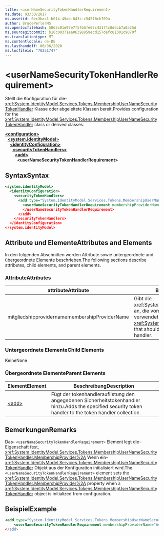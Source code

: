 ```yaml
---
title: <userNameSecurityTokenHandlerRequirement>
ms.date: 03/30/2017
ms.assetid: 6ec3bac1-b014-49ae-843c-c54518cb709a
author: BrucePerlerMS
ms.openlocfilehash: 5863c01e97e7f5fb6fe07c43174c0d6cb7a0a25d
ms.sourcegitcommit: b16c00371ea06398859ecd157defc81301c9070f
ms.translationtype: MT
ms.contentlocale: de-DE
ms.lasthandoff: 06/06/2020
ms.locfileid: "70251747"
---
```

# \<userNameSecurityTokenHandlerRequirement>
<span data-ttu-id="b399a-101">Stellt die Konfiguration für die- <xref:System.IdentityModel.Services.Tokens.MembershipUserNameSecurityTokenHandler> Klasse oder abgeleitete Klassen bereit.</span><span class="sxs-lookup"><span data-stu-id="b399a-101">Provides configuration for the <xref:System.IdentityModel.Services.Tokens.MembershipUserNameSecurityTokenHandler> class or derived classes.</span></span>  
  
[**\<configuration>**](../configuration-element.md)\
&nbsp;&nbsp;[**\<system.identityModel>**](system-identitymodel.md)\
&nbsp;&nbsp;&nbsp;&nbsp;[**\<identityConfiguration>**](identityconfiguration.md)\
&nbsp;&nbsp;&nbsp;&nbsp;&nbsp;&nbsp;[**\<securityTokenHandlers>**](securitytokenhandlers.md)\
&nbsp;&nbsp;&nbsp;&nbsp;&nbsp;&nbsp;&nbsp;&nbsp;[**\<add>**](add.md)\
&nbsp;&nbsp;&nbsp;&nbsp;&nbsp;&nbsp;&nbsp;&nbsp;&nbsp;&nbsp;**\<userNameSecurityTokenHandlerRequirement>**  
  
## <a name="syntax"></a><span data-ttu-id="b399a-102">Syntax</span><span class="sxs-lookup"><span data-stu-id="b399a-102">Syntax</span></span>  
  
```xml  
<system.identityModel>  
  <identityConfiguration>  
    <securityTokenHandlers>  
      <add type="System.IdentityModel.Services.Tokens.MembershipUserNameSecurityTokenHandler, System.IdentityModel.Services">  
        <userNameSecurityTokenHandlerRequirement membershipProviderName=xs:string >  
        </userNameSecurityTokenHandlerRequirement>  
      </add>  
    </securityTokenHandlers>  
  </identityConfiguration>  
</system.identityModel>  
```  
  
## <a name="attributes-and-elements"></a><span data-ttu-id="b399a-103">Attribute und Elemente</span><span class="sxs-lookup"><span data-stu-id="b399a-103">Attributes and Elements</span></span>  
 <span data-ttu-id="b399a-104">In den folgenden Abschnitten werden Attribute sowie untergeordnete und übergeordnete Elemente beschrieben.</span><span class="sxs-lookup"><span data-stu-id="b399a-104">The following sections describe attributes, child elements, and parent elements.</span></span>  
  
### <a name="attributes"></a><span data-ttu-id="b399a-105">Attribute</span><span class="sxs-lookup"><span data-stu-id="b399a-105">Attributes</span></span>  
  
|<span data-ttu-id="b399a-106">attribute</span><span class="sxs-lookup"><span data-stu-id="b399a-106">Attribute</span></span>|<span data-ttu-id="b399a-107">BESCHREIBUNG</span><span class="sxs-lookup"><span data-stu-id="b399a-107">Description</span></span>|  
|---------------|-----------------|  
|<span data-ttu-id="b399a-108">mitgliedshipprovidername</span><span class="sxs-lookup"><span data-stu-id="b399a-108">membershipProviderName</span></span>|<span data-ttu-id="b399a-109">Gibt die <xref:System.Web.Security.MembershipProvider> an, die vom Sicherheitstokenhandler verwendet werden soll.</span><span class="sxs-lookup"><span data-stu-id="b399a-109">Specifies the <xref:System.Web.Security.MembershipProvider> that should be used by the security token handler.</span></span>|  
  
### <a name="child-elements"></a><span data-ttu-id="b399a-110">Untergeordnete Elemente</span><span class="sxs-lookup"><span data-stu-id="b399a-110">Child Elements</span></span>  
 <span data-ttu-id="b399a-111">Keine</span><span class="sxs-lookup"><span data-stu-id="b399a-111">None</span></span>  
  
### <a name="parent-elements"></a><span data-ttu-id="b399a-112">Übergeordnete Elemente</span><span class="sxs-lookup"><span data-stu-id="b399a-112">Parent Elements</span></span>  
  
|<span data-ttu-id="b399a-113">Element</span><span class="sxs-lookup"><span data-stu-id="b399a-113">Element</span></span>|<span data-ttu-id="b399a-114">Beschreibung</span><span class="sxs-lookup"><span data-stu-id="b399a-114">Description</span></span>|  
|-------------|-----------------|  
|[\<add>](add.md)|<span data-ttu-id="b399a-115">Fügt der tokenhandlerauflistung den angegebenen Sicherheitstokenhandler hinzu.</span><span class="sxs-lookup"><span data-stu-id="b399a-115">Adds the specified security token handler to the token handler collection.</span></span>|  
  
## <a name="remarks"></a><span data-ttu-id="b399a-116">Bemerkungen</span><span class="sxs-lookup"><span data-stu-id="b399a-116">Remarks</span></span>  
 <span data-ttu-id="b399a-117">Das- `<userNameSecurityTokenHandlerRequirement>` Element legt die-Eigenschaft fest, <xref:System.IdentityModel.Services.Tokens.MembershipUserNameSecurityTokenHandler.MembershipProvider%2A> Wenn ein- <xref:System.IdentityModel.Services.Tokens.MembershipUserNameSecurityTokenHandler> Objekt aus der Konfiguration initialisiert wird.</span><span class="sxs-lookup"><span data-stu-id="b399a-117">The `<userNameSecurityTokenHandlerRequirement>` element sets the <xref:System.IdentityModel.Services.Tokens.MembershipUserNameSecurityTokenHandler.MembershipProvider%2A> property when a <xref:System.IdentityModel.Services.Tokens.MembershipUserNameSecurityTokenHandler> object is initialized from configuration.</span></span>  
  
## <a name="example"></a><span data-ttu-id="b399a-118">Beispiel</span><span class="sxs-lookup"><span data-stu-id="b399a-118">Example</span></span>  
  
```xml  
<add type="System.IdentityModel.Services.Tokens.MembershipUserNameSecurityTokenHandler, System.IdentityModel.Services">  
    <userNameSecurityTokenHandlerRequirement membershipProviderName="AspNetSqlProvider/>  
</add>  
```

